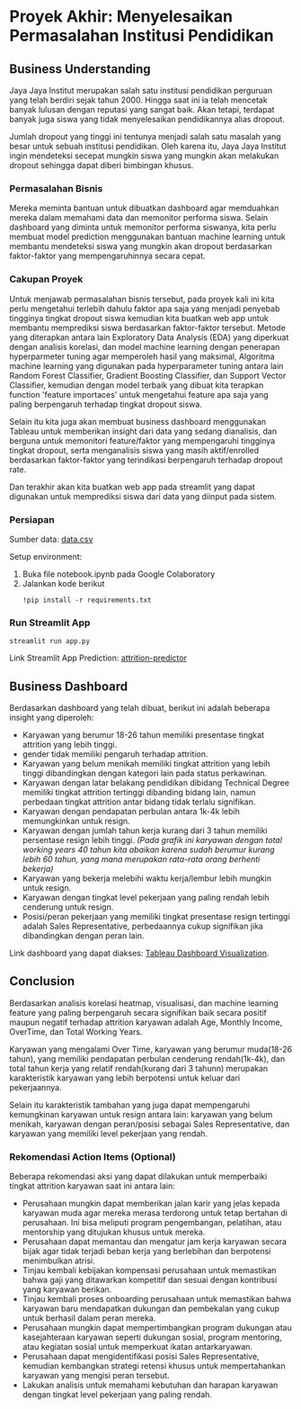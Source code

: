 # Proyek Akhir: Menyelesaikan Permasalahan Institusi Pendidikan

## Business Understanding

Jaya Jaya Institut merupakan salah satu institusi pendidikan perguruan yang telah berdiri sejak tahun 2000. Hingga saat ini ia telah mencetak banyak lulusan dengan reputasi yang sangat baik. Akan tetapi, terdapat banyak juga siswa yang tidak menyelesaikan pendidikannya alias dropout.

Jumlah dropout yang tinggi ini tentunya menjadi salah satu masalah yang besar untuk sebuah institusi pendidikan. Oleh karena itu, Jaya Jaya Institut ingin mendeteksi secepat mungkin siswa yang mungkin akan melakukan dropout sehingga dapat diberi bimbingan khusus.
 
### Permasalahan Bisnis

Mereka meminta bantuan untuk dibuatkan dashboard agar memduahkan mereka dalam memahami data dan memonitor performa siswa.
Selain dashboard yang diminta untuk memonitor performa siswanya, kita perlu membuat model prediction menggunakan bantuan machine learning untuk membantu mendeteksi siswa yang mungkin akan dropout berdasarkan faktor-faktor yang mempengaruhinnya secara cepat.

### Cakupan Proyek

Untuk menjawab permasalahan bisnis tersebut, pada proyek kali ini kita perlu mengetahui terlebih dahulu faktor apa saja yang menjadi penyebab tingginya tingkat dropout siswa kemudian kita buatkan web app untuk membantu memprediksi siswa berdasarkan faktor-faktor tersebut. Metode yang diterapkan antara lain Exploratory Data Analysis (EDA) yang diperkuat dengan analisis korelasi, dan model machine learning dengan penerapan hyperparmeter tuning agar memperoleh hasil yang maksimal, Algoritma machine learning yang digunakan pada hyperparameter tuning antara lain Random Forest Classifier, Gradient Boosting Classifier, dan Support Vector Classifier, kemudian dengan model terbaik yang dibuat kita terapkan function 'feature importaces' untuk mengetahui feature apa saja yang paling berpengaruh terhadap tingkat dropout siswa.

Selain itu kita juga akan membuat business dashboard menggunakan Tableau untuk memberikan insight dari data yang sedang dianalisis, dan berguna untuk memonitori feature/faktor yang mempengaruhi tingginya tingkat dropout, serta menganalisis siswa yang masih aktif/enrolled berdasarkan faktor-faktor yang terindikasi berpengaruh terhadap dropout rate.

Dan terakhir akan kita buatkan web app pada streamlit yang dapat digunakan untuk memprediksi siswa dari data yang diinput pada sistem.

### Persiapan

Sumber data: [data.csv](https://raw.githubusercontent.com/dicodingacademy/dicoding_dataset/main/students_performance/data.csv)

Setup environment:
1. Buka file notebook.ipynb pada Google Colaboratory
2. Jalankan kode berikut
   ```
   !pip install -r requirements.txt
   ```

### Run Streamlit App

```
streamlit run app.py
```
Link Streamlit App Prediction: [attrition-predictor](https://attrition-predictor.streamlit.app/)

## Business Dashboard

Berdasarkan dashboard yang telah dibuat, berikut ini adalah beberapa insight yang diperoleh:
- Karyawan yang berumur 18-26 tahun memiliki presentase tingkat attrition yang lebih tinggi.
- gender tidak memiliki pengaruh terhadap attrition.
- Karyawan yang belum menikah memiliki tingkat attrition yang lebih tinggi dibandingkan dengan kategori lain pada status perkawinan.
- Karyawan dengan latar belakang pendidikan dibidang Technical Degree memiliki tingkat attrition tertinggi dibanding bidang lain, namun perbedaan tingkat attrition antar bidang tidak terlalu signifikan.
- Karyawan dengan pendapatan perbulan antara 1k-4k lebih memungkinkan untuk resign.
- Karyawan dengan jumlah tahun kerja kurang dari 3 tahun memiliki persentase resign lebih tinggi. *(Pada grafik ini karyawan dengan total working years 40 tahun kita abaikan karena sudah berumur kurang lebih 60 tahun, yang mana merupakan rata-rata orang berhenti bekerja)*
- Karyawan yang bekerja melebihi waktu kerja/lembur lebih mungkin untuk resign.
- Karyawan dengan tingkat level pekerjaan yang paling rendah lebih cenderung untuk resign.
- Posisi/peran pekerjaan yang memiliki tingkat presentase resign tertinggi adalah Sales Representative, perbedaannya cukup signifikan jika dibandingkan dengan peran lain.

Link dashboard yang dapat diakses: [Tableau Dashboard Visualization](https://public.tableau.com/views/studentperformanceanalysis_17181749958020/Home?:language=en-US&:sid=&:display_count=n&:origin=viz_share_link).

## Conclusion

Berdasarkan analisis korelasi heatmap, visualisasi, dan machine learning feature yang paling berpengaruh secara signifikan baik secara positif maupun negatif terhadap attrition karyawan adalah Age, Monthly Income, OverTime, dan Total Working Years.

Karyawan yang mengalami Over Time, karyawan yang berumur muda(18-26 tahun), yang memiliki pendapatan perbulan cenderung rendah(1k-4k), dan total tahun kerja yang relatif rendah(kurang dari 3 tahunn) merupakan karakteristik karyawan yang lebih berpotensi untuk keluar dari pekerjaannya.

Selain itu karakteristik tambahan yang juga dapat mempengaruhi kemungkinan karyawan untuk resign antara lain: karyawan yang belum menikah, karyawan dengan peran/posisi sebagai Sales Representative, dan karyawan yang memiliki level pekerjaan yang rendah.

### Rekomendasi Action Items (Optional)

Beberapa rekomendasi aksi yang dapat dilakukan untuk memperbaiki tingkat attrition karyawan saat ini antara lain:  
- Perusahaan mungkin dapat memberikan jalan karir yang jelas kepada karyawan muda agar mereka merasa terdorong untuk tetap bertahan di perusahaan. Ini bisa meliputi program pengembangan, pelatihan, atau mentorship yang ditujukan khusus untuk mereka.
- Perusahaan dapat memantau dan mengatur jam kerja karyawan secara bijak agar tidak terjadi beban kerja yang berlebihan dan berpotensi menimbulkan atrisi.
- Tinjau kembali kebijakan kompensasi perusahaan untuk memastikan bahwa gaji yang ditawarkan kompetitif dan sesuai dengan kontribusi yang karyawan berikan.
- Tinjau kembali proses onboarding perusahaan untuk memastikan bahwa karyawan baru mendapatkan dukungan dan pembekalan yang cukup untuk berhasil dalam peran mereka.
- Perusahaan mungkin dapat mempertimbangkan program dukungan atau kasejahteraan karyawan seperti dukungan sosial, program mentoring, atau kegiatan sosial untuk memperkuat ikatan antarkaryawan.
- Perusahaan dapat mengidentifikasi posisi Sales Representative, kemudian kembangkan strategi retensi khusus untuk mempertahankan karyawan yang mengisi peran tersebut.
- Lakukan analisis untuk memahami kebutuhan dan harapan karyawan dengan tingkat level pekerjaan yang paling rendah.
